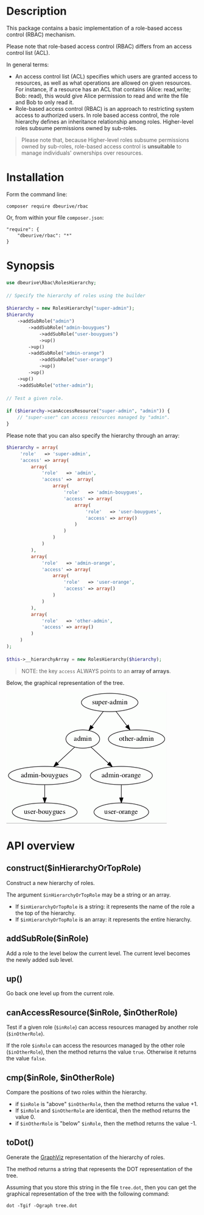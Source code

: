 # Description

This package contains a basic implementation of a role-based access control (RBAC) mechanism.

Please note that role-based access control (RBAC) differs from an access control list (ACL).

In general terms:

* An access control list (ACL) specifies which users are granted access to resources, as well as what operations are allowed on given resources.
  For instance, if a resource has an ACL that contains (Alice: read,write; Bob: read), this would give Alice permission to read and write the file and Bob to only read it.
* Role-based access control (RBAC) is an approach to restricting system access to authorized users.
  In role based access control, the role hierarchy defines an inheritance relationship among roles.
  Higher-level roles subsume permissions owned by sub-roles.

> Please note that, because Higher-level roles subsume permissions owned by sub-roles, role-based access control is **unsuitable** to manage individuals'
> ownerships over resources.

# Installation

Form the command line:

    composer require dbeurive/rbac
    
Or, from within your file `composer.json`:

    "require": {
        "dbeurive/rbac": "*"
    }

# Synopsis

```php
use dbeurive\Rbac\RolesHierarchy;

// Specify the hierarchy of roles using the builder

$hierarchy = new RolesHierarchy("super-admin");
$hierarchy
    ->addSubRole("admin")
        ->addSubRole("admin-bouygues")
            ->addSubRole("user-bouygues")
            ->up()
        ->up()
        ->addSubRole("admin-orange")
            ->addSubRole("user-orange")
            ->up()
        ->up()
    ->up()
    ->addSubRole("other-admin");

// Test a given role.

if ($hierarchy->canAccessResource("super-admin", "admin")) {
    // "super-user" can access resources managed by "admin".
}
```

Please note that you can also specify the hierarchy through an array:

```php
$hierarchy = array(
     'role'   => 'super-admin',
     'access' => array(
         array(
             'role'   => 'admin',
             'access' =>  array(
                 array(
                     'role'   => 'admin-bouygues',
                     'access' => array(
                         array(
                             'role'   => 'user-bouygues',
                             'access' => array()
                         )
                     )
                 )
             )
         ),
         array(
             'role'   => 'admin-orange',
             'access' => array(
                 array(
                     'role'   => 'user-orange',
                     'access' => array()
                 )
             )
         ),
         array(
             'role'   => 'other-admin',
             'access' => array()
         )
     )
);

$this->__hierarchyArray = new RolesHierarchy($hierarchy); 
```

> NOTE: the key `access` ALWAYS points to an **array of arrays**.

Below, the graphical representation of the tree.

![Example](https://github.com/dbeurive/rbac/blob/master/doc/example.gif)

# API overview

## construct($inHierarchyOrTopRole)

Construct a new hierarchy of roles.

The argument `$inHierarchyOrTopRole` may be a string or an array.

* If `$inHierarchyOrTopRole` is a string: it represents the name of the role a the top of the hierarchy.
* If `$inHierarchyOrTopRole` is an array: it represents the entire hierarchy.

## addSubRole($inRole)

Add a role to the level below the current level. The current level becomes the newly added sub level.

## up()

Go back one level up from the current role.

## canAccessResource($inRole, $inOtherRole)

Test if a given role (`$inRole`) can access resources managed by another role (`$inOtherRole`).

If the role `$inRole` can access the resources managed by the other role (`$inOtherRole`), then the method
returns the value `true`. Otherwise it returns the value `false`.

## cmp($inRole, $inOtherRole)

Compare the positions of two roles within the hierarchy.

* if `$inRole` is "above" `$inOtherRole`, then the method returns the value +1.
* If `$inRole` and `$inOtherRole` are identical, then the method returns the value 0.
* if `$inOtherRole` is "below" `$inRole`, then the method returns the value -1.

## toDot()

Generate the [GraphViz](http://www.graphviz.org) representation of the hierarchy of roles.

The method returns a string that represents the DOT representation of the tree.

Assuming that you store this string in the file `tree.dot`, then you can get the graphical
representation of the tree with the following command:

    dot -Tgif -Ograph tree.dot

